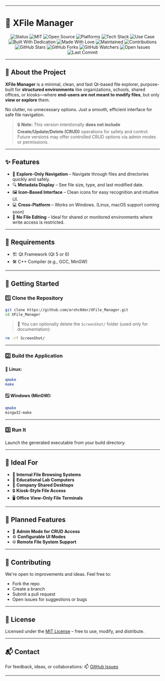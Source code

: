 
---
# 📁 XFile Manager

<p align="center">
  <img src="https://img.shields.io/badge/Status-Beta-yellow.svg" alt="Status"/>
  <img src="https://img.shields.io/badge/License-MIT-blue.svg" alt="MIT"/>
  <img src="https://img.shields.io/badge/Open%20Source-Yes-brightgreen.svg" alt="Open Source"/>
  <img src="https://img.shields.io/badge/Platform-Windows%20%7C%20Linux-0078D4.svg" alt="Platforms"/>
  <img src="https://img.shields.io/badge/Tech-Qt%20%7C%20C%2B%2B-026A2B.svg" alt="Tech Stack"/>
  <img src="https://img.shields.io/badge/Use%20Case-Organization%20Explorer-lightgrey.svg" alt="Use Case"/>
  <img src="https://img.shields.io/badge/Built%20With-Dedication-red.svg" alt="Built With Dedication"/>
  <img src="https://img.shields.io/badge/Made%20With-%E2%9D%A4-ff69b4.svg" alt="Made With Love"/>
  <img src="https://img.shields.io/badge/Maintained%20With-Care-blueviolet.svg" alt="Maintained"/>
  <img src="https://img.shields.io/badge/Contributions-Welcome-orange.svg" alt="Contributions"/>
  <img src="https://img.shields.io/github/stars/arshc0der/XFile_Manager?style=social" alt="GitHub Stars"/>
  <img src="https://img.shields.io/github/forks/arshc0der/XFile_Manager?style=social" alt="GitHub Forks"/>
  <img src="https://img.shields.io/github/watchers/arshc0der/XFile_Manager?style=social" alt="GitHub Watchers"/>
  <img src="https://img.shields.io/github/issues/arshc0der/XFile_Manager" alt="Open Issues"/>
  <img src="https://img.shields.io/github/last-commit/arshc0der/XFile_Manager" alt="Last Commit"/>
</p>


---

## 🧭 About the Project

**XFile Manager** is a minimal, clean, and fast Qt-based file explorer, purpose-built for **structured environments** like organizations, schools, shared offices, or kiosks—where **end-users are not meant to modify files**, but only **view or explore** them.

No clutter, no unnecessary options. Just a smooth, efficient interface for safe file navigation.

> 🔒 **Note:** This version intentionally **does not include Create/Update/Delete (CRUD)** operations for safety and control. Future versions may offer controlled CRUD options via admin modes or permissions.

---

## ✨ Features

- 🧭 **Explore-Only Navigation** – Navigate through files and directories quickly and safely.
- 🔍 **Metadata Display** – See file size, type, and last modified date.
- 🖼️ **Icon-Based Interface** – Clean icons for easy recognition and intuitive UI.
- 💻 **Cross-Platform** – Works on Windows. (Linux, macOS support coming soon)
- 🚫 **No File Editing** – Ideal for shared or monitored environments where write access is restricted.

---

## 🔧 Requirements

- 🏗️ Qt Framework (Qt 5 or 6)
- 🛠️ C++ Compiler (e.g., GCC, MinGW)

---

## 🚀 Getting Started

### 1️⃣ Clone the Repository

```bash
git clone https://github.com/arshc0der/XFile_Manager.git
cd XFile_Manager
````

> 🧹 You can optionally delete the `ScreenShot/` folder (used only for documentation):

```bash
rm -rf ScreenShot/
```

---

### 2️⃣ Build the Application

#### 🐧 Linux:

```bash
qmake
make
```

#### 🪟 Windows (MinGW):

```bash
qmake
mingw32-make
```

---

### 3️⃣ Run It

Launch the generated executable from your build directory.

---

## 🏢 Ideal For

* 📂 **Internal File Browsing Systems**
* 🏫 **Educational Lab Computers**
* 🏢 **Company Shared Desktops**
* 🔒 **Kiosk-Style File Access**
* 🖥️ **Office View-Only File Terminals**

---

## 🚧 Planned Features

* 🔐 **Admin Mode for CRUD Access**
* ⚙️ **Configurable UI Modes**
* 🌐 **Remote File System Support**

---

## 🤝 Contributing

We're open to improvements and ideas. Feel free to:

* Fork the repo
* Create a branch
* Submit a pull request
* Open issues for suggestions or bugs

---

## 📄 License

Licensed under the [MIT License](LICENSE) – free to use, modify, and distribute.

---

## 📬 Contact

For feedback, ideas, or collaborations:
📫 [GitHub Issues](https://github.com/arshc0der/XFile_Manager/issues)

---


